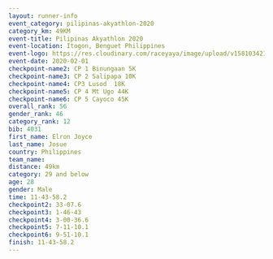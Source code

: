 ```yaml
--- 
layout: runner-info 
event_category: pilipinas-akyathlon-2020 
category_km: 49KM 
event-title: Pilipinas Akyathlon 2020 
event-location: Itogon, Benguet Philippines 
event-logo: https://res.cloudinary.com/raceyaya/image/upload/v1581034212/logo/ph-akyathlon_ldmu3f.png 
event-date: 2020-02-01 
checkpoint-name2: CP 1 Binungaan 5K 
checkpoint-name3: CP 2 Salipapa 10K 
checkpoint-name4: CP3 Lusod  18K 
checkpoint-name5: CP 4 Mt Ugo 44K 
checkpoint-name6: CP 5 Cayoco 45K 
overall_rank: 56
gender_rank: 46
category_rank: 12
bib: 4031
first_name: Elron Joyce
last_name: Josue
country: Philippines
team_name: 
distance: 49km
category: 29 and below
age: 28
gender: Male
time: 11-43-58.2
checkpoint2: 33-07.6
checkpoint3: 1-46-43
checkpoint4: 3-00-36.6
checkpoint5: 7-11-10.1
checkpoint6: 9-51-10.1
finish: 11-43-58.2
--- 
```


